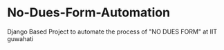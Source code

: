 # No-Dues-Form-Automation
Django Based Project to automate the process of "NO DUES FORM" at IIT guwahati
